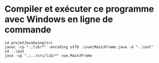 # Compiler et exécuter ce programme avec Windows en ligne de commande

```
cd projetJavaSwing/src
javac -cp ".;lib/*" -encoding utf8 .\vue\MainJFrame.java -d "..\out"
cd ..\out
java -cp ".;../src/lib/*" vue.MainJFrame
```
